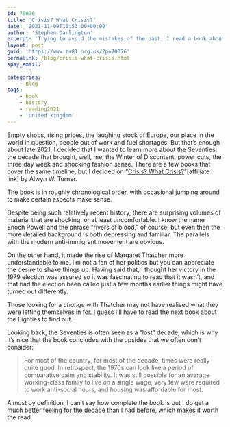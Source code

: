 ```yaml
---
id: 70076
title: 'Crisis? What Crisis?'
date: '2021-11-09T16:53:00+00:00'
author: 'Stephen Darlington'
excerpt: 'Trying to avoid the mistakes of the past, I read a book about the Seventies.'
layout: post
guid: 'https://www.zx81.org.uk/?p=70076'
permalink: /blog/crisis-what-crisis.html
spay_email:
    - ''
categories:
    - Blog
tags:
    - book
    - history
    - reading2021
    - 'united kingdom'
---
```


Empty shops, rising prices, the laughing stock of Europe, our place in the world in question, people out of work and fuel shortages. But that’s enough about late 2021, I decided that I wanted to learn more about the Seventies, the decade that brought, well, me, the Winter of Discontent, power cuts, the three day week and shocking fashion sense. There are a few books that cover the same timeline, but I decided on “[Crisis? What Crisis?](https://amzn.to/3kfhW9N)”\[affiliate link\] by Alwyn W. Turner.

The book is in roughly chronological order, with occasional jumping around to make certain aspects make sense.

Despite being such relatively recent history, there are surprising volumes of material that are shocking, or at least uncomfortable. I know the name Enoch Powell and the phrase “rivers of blood,” of course, but even then the more detailed background is both depressing and familiar. The parallels with the modern anti-immigrant movement are obvious.

On the other hand, it made the rise of Margaret Thatcher more understandable to me. I’m not a fan of her politics but you can appreciate the desire to shake things up. Having said that, I thought her victory in the 1979 election was assured so it was fascinating to read that it wasn’t, and that had the election been called just a few months earlier things might have turned out differently.

Those looking for a *change* with Thatcher may not have realised what they were letting themselves in for. I guess I’ll have to read the next book about the Eighties to find out.

Looking back, the Seventies is often seen as a “lost” decade, which is why it’s nice that the book concludes with the upsides that we often don’t consider:

> For most of the country, for most of the decade, times were really quite good. In retrospect, the 1970s can look like a period of comparative calm and stability. It was still possible for an average working-class family to live on a single wage, very few were required to work anti-social hours, and housing was affordable for most.

Almost by definition, I can’t say how complete the book is but I do get a much better feeling for the decade than I had before, which makes it worth the read.